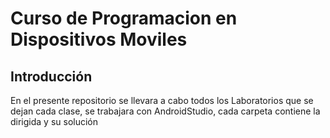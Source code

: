Curso de Programacion en Dispositivos Moviles
=============================================
## Introducción ##
En el presente repositorio se llevara a cabo todos los Laboratorios que se dejan cada clase, se trabajara con AndroidStudio, cada carpeta contiene la dirigida y su solución

